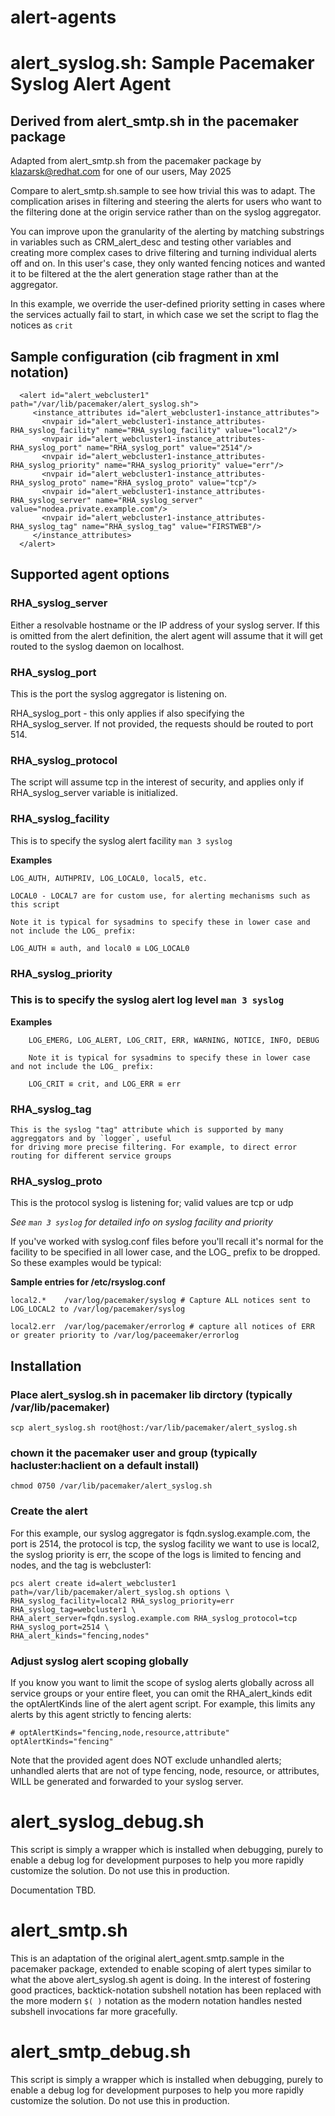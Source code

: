 # alert-agents

# alert_syslog.sh: Sample Pacemaker Syslog Alert Agent 

## Derived from alert_smtp.sh in the pacemaker package

 Adapted from alert_smtp.sh from the pacemaker package 
 by klazarsk@redhat.com for one of our users, May 2025

 Compare to alert_smtp.sh.sample to see how trivial this was to adapt. 
 The complication arises in filtering and steering the alerts for
 users who want to the filtering done at the origin service rather
 than on the syslog aggregator.

 You can improve upon the granularity of the alerting by matching 
 substrings in variables such as CRM_alert_desc and testing other
 variables and creating more complex cases to drive filtering and 
 turning individual alerts off and on. In this user's case, they 
 only wanted fencing notices and wanted it to be filtered at the 
 the alert generation stage rather than at the aggregator.
 
 In this example, we override the user-defined priority setting in
 cases where the services actually fail to start, in which case we
 set the script to flag the notices as `crit`
 
## Sample configuration (cib fragment in xml notation)

```
  <alert id="alert_webcluster1" path="/var/lib/pacemaker/alert_syslog.sh">
     <instance_attributes id="alert_webcluster1-instance_attributes">
       <nvpair id="alert_webcluster1-instance_attributes-RHA_syslog_facility" name="RHA_syslog_facility" value="local2"/>
       <nvpair id="alert_webcluster1-instance_attributes-RHA_syslog_port" name="RHA_syslog_port" value="2514"/>
       <nvpair id="alert_webcluster1-instance_attributes-RHA_syslog_priority" name="RHA_syslog_priority" value="err"/>
       <nvpair id="alert_webcluster1-instance_attributes-RHA_syslog_proto" name="RHA_syslog_proto" value="tcp"/>
       <nvpair id="alert_webcluster1-instance_attributes-RHA_syslog_server" name="RHA_syslog_server" value="nodea.private.example.com"/>
       <nvpair id="alert_webcluster1-instance_attributes-RHA_syslog_tag" name="RHA_syslog_tag" value="FIRSTWEB"/>
     </instance_attributes>
  </alert>
```

## Supported agent options 
      
### RHA_syslog_server

Either a resolvable hostname or the IP address of your syslog server. If this
is omitted from the alert definition, the alert agent will assume that it will
get routed to the syslog daemon on localhost.

### RHA_syslog_port

This is the port the syslog aggregator is listening on.

RHA_syslog_port - this only applies if also specifying the RHA_syslog_server. If not 
provided, the requests should be routed to port 514.

### RHA_syslog_protocol

The script will assume tcp in the interest of security, and applies only if 
RHA_syslog_server variable is initialized.

### RHA_syslog_facility

This is to specify the syslog alert facility `man 3 syslog`

**Examples**

    LOG_AUTH, AUTHPRIV, LOG_LOCAL0, local5, etc.

    LOCAL0 - LOCAL7 are for custom use, for alerting mechanisms such as this script

    Note it is typical for sysadmins to specify these in lower case and not include the LOG_ prefix:

    LOG_AUTH ≌ auth, and local0 ≌ LOG_LOCAL0

### RHA_syslog_priority

### This is to specify the syslog alert log level `man 3 syslog`

**Examples**

        LOG_EMERG, LOG_ALERT, LOG_CRIT, ERR, WARNING, NOTICE, INFO, DEBUG

        Note it is typical for sysadmins to specify these in lower case and not include the LOG_ prefix:
        
        LOG_CRIT ≌ crit, and LOG_ERR ≌ err

### RHA_syslog_tag

    This is the syslog "tag" attribute which is supported by many aggreggators and by `logger`, useful 
    for driving more precise filtering. For example, to direct error routing for different service groups


### RHA_syslog_proto
   
This is the protocol syslog is listening for; valid values are tcp or udp 

_See `man 3 syslog` for detailed info on syslog facility and priority_

   
If you've worked with syslog.conf files before you'll recall it's normal for 
the facility to be specified in all lower case, and the LOG_ prefix to be 
dropped. So these examples would be typical:

**Sample entries for /etc/rsyslog.conf**
```   
local2.*    /var/log/pacemaker/syslog # Capture ALL notices sent to LOG_LOCAL2 to /var/log/pacemaker/syslog

local2.err  /var/log/pacemaker/errorlog # capture all notices of ERR or greater priority to /var/log/paceemaker/errorlog
```
   
## Installation

### Place alert_syslog.sh in pacemaker lib dirctory (typically /var/lib/pacemaker)

```
scp alert_syslog.sh root@host:/var/lib/pacemaker/alert_syslog.sh
```

### chown it the pacemaker user and group (typically hacluster:haclient on a default install)

```
chmod 0750 /var/lib/pacemaker/alert_syslog.sh
```

### Create the alert

For this example, our syslog aggregator is fqdn.syslog.example.com, the 
port is 2514, the protocol is tcp, the syslog facility we want to use is 
local2, the syslog priority is err, the scope of the logs is limited to 
fencing and nodes, and the tag is webcluster1: 

```
pcs alert create id=alert_webcluster1 path=/var/lib/pacemaker/alert_syslog.sh options \
RHA_syslog_facility=local2 RHA_syslog_priority=err RHA_syslog_tag=webcluster1 \
RHA_alert_server=fqdn.syslog.example.com RHA_syslog_protocol=tcp RHA_syslog_port=2514 \
RHA_alert_kinds="fencing,nodes"
```


### Adjust syslog alert scoping globally

If you know you want to limit the scope of syslog alerts globally across all service
groups or your entire fleet, you can omit the RHA_alert_kinds edit the optAlertKinds 
line of the alert agent script. For example, this limits any alerts by this agent 
strictly to fencing alerts:

```
# optAlertKinds="fencing,node,resource,attribute"
optAlertKinds="fencing"
```

Note that the provided agent does NOT exclude unhandled alerts; unhandled alerts that 
are not of type fencing, node, resource, or attributes, WILL be generated and forwarded
to your syslog server.

# alert_syslog_debug.sh

This script is simply a wrapper which is installed when debugging, purely to enable
a debug log for development purposes to help you more rapidly customize the solution.
Do not use this in production.

Documentation TBD.

# alert_smtp.sh

This is an adaptation of the original alert_agent.smtp.sample in the pacemaker 
package, extended to enable scoping of alert types similar to what the above alert_syslog.sh
agent is doing. In the interest of fostering good practices, backtick-notation 
subshell notation has been replaced with the more modern `$( )` notation as the 
modern notation handles nested subshell invocations far more gracefully.

# alert_smtp_debug.sh

This script is simply a wrapper which is installed when debugging, purely to enable
a debug log for development purposes to help you more rapidly customize the solution.
Do not use this in production.
